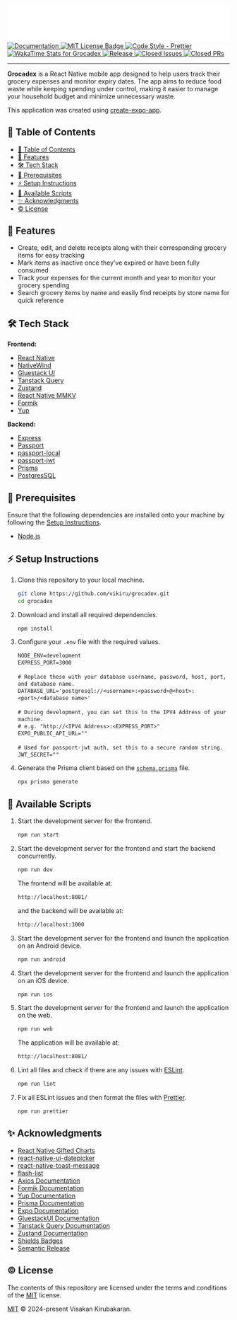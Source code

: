 <div align="center">
    <img src="./src/assets/images/grocadex-logo.png" alt="Grocadex Logo"/>
</div>

<div align="left" id="badges">
    <a href="https://vikiru.github.io/grocadex">
        <img src="https://img.shields.io/badge/documentation-docs-orange" alt="Documentation"/>
    </a>
    <a href="https://github.com/vikiru/grocadex/blob/main/LICENSE">
        <img src="https://img.shields.io/badge/license-MIT-aqua" alt="MIT License Badge"/>
    </a>
    <a href="https://github.com/prettier/prettier">
        <img src="https://img.shields.io/badge/code_style-prettier-ff69b4.svg?style=flat-square" alt="Code Style - Prettier"/>
    </a>
    <a href="https://wakatime.com/badge/user/5e62f99d-3a1e-4fd2-8f37-77919d626a67/project/8f4e14f5-887c-4eae-a03c-8d1e780d3132">
        <img src="https://wakatime.com/badge/user/5e62f99d-3a1e-4fd2-8f37-77919d626a67/project/8f4e14f5-887c-4eae-a03c-8d1e780d3132.svg" alt="WakaTime Stats for Grocadex"/>
    </a>
    <a href="https://github.com/vikiru/grocadex/releases">
        <img src="https://img.shields.io/github/v/release/vikiru/grocadex" alt="Release"/>
    </a>
    <a href="https://github.com/vikiru/grocadex/issues?q=is%3Aissue+is%3Aclosed">
        <img src="https://img.shields.io/github/issues-closed/vikiru/grocadex" alt="Closed Issues"/>
    </a>
    <a href="https://github.com/vikiru/grocadex/pulls?q=is%3Apr+is%3Aclosed">
        <img src="https://img.shields.io/github/issues-pr-closed/vikiru/grocadex?label=closed%20prs" alt="Closed PRs"/>
    </a>
</div>

---

**Grocadex** is a React Native mobile app designed to help users track their grocery expenses and monitor expiry dates. The app aims to reduce food waste while keeping spending under control, making it easier to manage your household budget and minimize unnecessary waste.

This application was created using [create-expo-app](https://www.npmjs.com/package/create-expo-app).

## 📖 Table of Contents

- [📖 Table of Contents](#-table-of-contents)
- [🌟 Features](#-features)
- [🛠️ Tech Stack](#️-tech-stack)
- [📝 Prerequisites](#-prerequisites)
- [⚡ Setup Instructions](#-setup-instructions)
- [📜 Available Scripts](#-available-scripts)
- [✨ Acknowledgments](#-acknowledgments)
- [©️ License](#️-license)

## 🌟 Features

- Create, edit, and delete receipts along with their corresponding grocery items for easy tracking
- Mark items as inactive once they’ve expired or have been fully consumed
- Track your expenses for the current month and year to monitor your grocery spending
- Search grocery items by name and easily find receipts by store name for quick reference

## 🛠️ Tech Stack

**Frontend:**

- [React Native](https://reactnative.dev/)
- [NativeWind](https://www.nativewind.dev/)
- [Gluestack UI](https://gluestack.io/)
- [Tanstack Query](https://github.com/TanStack/query)
- [Zustand](https://github.com/pmndrs/zustand)
- [React Native MMKV](https://github.com/mrousavy/react-native-mmkv)
- [Formik](https://formik.org/)
- [Yup](https://github.com/jquense/yup)

**Backend:**

- [Express](https://expressjs.com/)
- [Passport](https://www.passportjs.org/)
- [passport-local](https://github.com/jaredhanson/passport-local)
- [passport-jwt](https://github.com/mikenicholson/passport-jwt)
- [Prisma](https://www.prisma.io/)
- [PostgresSQL](https://www.postgresql.org/)

## 📝 Prerequisites

Ensure that the following dependencies are installed onto your machine by following the [Setup Instructions](#-setup-instructions).

- [Node.js](https://nodejs.org/en/download)

## ⚡ Setup Instructions

1. Clone this repository to your local machine.

    ```bash
    git clone https://github.com/vikiru/grocadex.git
    cd grocadex
    ```

2. Download and install all required dependencies.

    ```bash
    npm install
    ```

3. Configure your `.env` file with the required values.

    ```env
    NODE_ENV=development
    EXPRESS_PORT=3000

    # Replace these with your database username, password, host, port, and database name.
    DATABASE_URL='postgresql://<username>:<password>@<host>:<port>/<database name>'

    # During development, you can set this to the IPV4 Address of your machine.
    # e.g. "http://<IPV4 Address>:<EXPRESS_PORT>"
    EXPO_PUBLIC_API_URL=""

    # Used for passport-jwt auth, set this to a secure random string.
    JWT_SECRET=""
    ```

4. Generate the Prisma client based on the [`schema.prisma`](./src/api/prisma/schema.prisma) file.

    ```bash
    npx prisma generate
    ```

## 📜 Available Scripts

1. Start the development server for the frontend.

    ```bash
    npm run start
    ```

2. Start the development server for the frontend and start the backend concurrently.

    ```bash
    npm run dev
    ```

    The frontend will be available at:

    ```bash
    http://localhost:8081/
    ```

    and the backend will be available at:

    ```bash
    http://localhost:3000
    ```

3. Start the development server for the frontend and launch the application on an Android device.

    ```bash
    npm run android
    ```

4. Start the development server for the frontend and launch the application on an iOS device.

    ```bash
    npm run ios
    ```

5. Start the development server for the frontend and launch the application on the web.

    ```bash
    npm run web
    ```

    The application will be available at:

    ```bash
    http://localhost:8081/
    ```

6. Lint all files and check if there are any issues with [ESLint](https://eslint.org/).

    ```bash
    npm run lint
    ```

7. Fix all ESLint issues and then format the files with [Prettier](https://prettier.io/).

    ```bash
    npm run prettier
    ```

## ✨ Acknowledgments

- [React Native Gifted Charts](https://github.com/Abhinandan-Kushwaha/react-native-gifted-charts)
- [react-native-ui-datepicker](https://github.com/farhoudshapouran/react-native-ui-datepicker)
- [react-native-toast-message](https://github.com/calintamas/react-native-toast-message)
- [flash-list](https://github.com/Shopify/flash-list)
- [Axios Documentation](https://axios-http.com/)
- [Formik Documentation](https://formik.org/docs/overview)
- [Yup Documentation](https://github.com/jquense/yup)
- [Prisma Documentation](https://www.prisma.io/docs)
- [Expo Documentation](https://docs.expo.dev/)
- [GluestackUI Documentation](https://gluestack.io/ui/docs/home/overview/introduction)
- [Tanstack Query Documentation](https://tanstack.com/query/latest/docs/framework/react/overview)
- [Zustand Documentation](https://zustand.docs.pmnd.rs/)
- [Shields Badges](https://github.com/badges/shields)
- [Semantic Release](https://github.com/semantic-release/semantic-release)

## ©️ License

The contents of this repository are licensed under the terms and conditions of the [MIT](https://choosealicense.com/licenses/mit/) license.

[MIT](./LICENSE) © 2024-present Visakan Kirubakaran.
